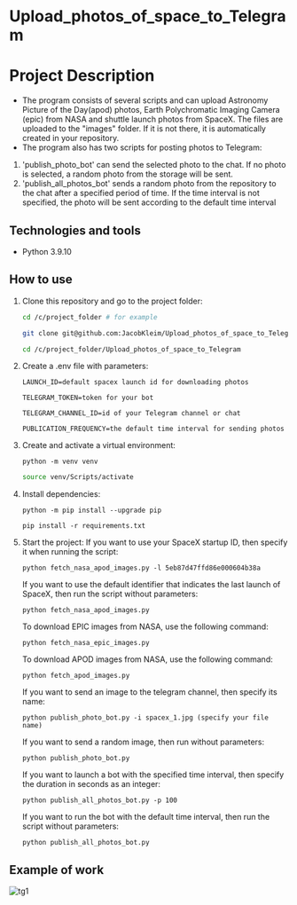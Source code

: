 # Upload_photos_of_space_to_Telegram

# Project Description
 - The program consists of several scripts and can upload Astronomy Picture of the Day(apod) photos, Earth Polychromatic Imaging Camera (epic) from NASA and shuttle launch photos from SpaceX. The files are uploaded to the "images" folder. If it is not there, it is automatically created in your repository.
 - The program also has two scripts for posting photos to Telegram:
1. 'publish_photo_bot' can send the selected photo to the chat. If no photo is selected, a random photo from the storage will be sent. 
2. 'publish_all_photos_bot' sends a random photo from the repository to the chat after a specified period of time. If the time interval is not specified, the photo will be sent according to the default time interval

## Technologies and tools
 - Python 3.9.10

## How to use
1. Clone this repository and go to the project folder:
   ```bash
   cd /c/project_folder # for example
   ```
   ```bash
   git clone git@github.com:JacobKleim/Upload_photos_of_space_to_Telegram.git
   ```
   ```bash
   cd /c/project_folder/Upload_photos_of_space_to_Telegram 
   ```

2. Create a .env file with parameters:
   ```
   LAUNCH_ID=default spacex launch id for downloading photos
   ```
   ```
   TELEGRAM_TOKEN=token for your bot
   ```
   ```
   TELEGRAM_CHANNEL_ID=id of your Telegram channel or chat
   ```
   ```
   PUBLICATION_FREQUENCY=the default time interval for sending photos
   ```

3. Сreate and activate a virtual environment:
   ```
   python -m venv venv
   ```
   ```bash
   source venv/Scripts/activate
   ```

4. Install dependencies:
   ```
   python -m pip install --upgrade pip
   ```
   ```
   pip install -r requirements.txt
   ```

5. Start the project:
   If you want to use your SpaceX startup ID, then specify it when running the script:
   ```
   python fetch_nasa_apod_images.py -l 5eb87d47ffd86e000604b38a
   ```
   If you want to use the default identifier that indicates the last launch of SpaceX, then run the script without parameters:
   ```
   python fetch_nasa_apod_images.py
   ```
   To download EPIC images from NASA, use the following command:
   ```
   python fetch_nasa_epic_images.py
   ```
   To download APOD images from NASA, use the following command:
   ```
   python fetch_apod_images.py
   ```
   If you want to send an image to the telegram channel, then specify its name:
   ```
   python publish_photo_bot.py -i spacex_1.jpg (specify your file name)
   ```
   If you want to send a random image, then run without parameters:
   ```
   python publish_photo_bot.py
   ```
   If you want to launch a bot with the specified time interval, then specify the duration in seconds as an integer:
   ```
   python publish_all_photos_bot.py -p 100
   ```
   If you want to run the bot with the default time interval, then run the script without parameters:
   ```
   python publish_all_photos_bot.py
   ```



## Example of work
 
![tg1](https://github.com/JacobKleim/Upload_photos_of_space_to_Telegram/assets/119351169/532f9cdc-37f4-44b6-8fa5-c4a7d5cfb10c)

